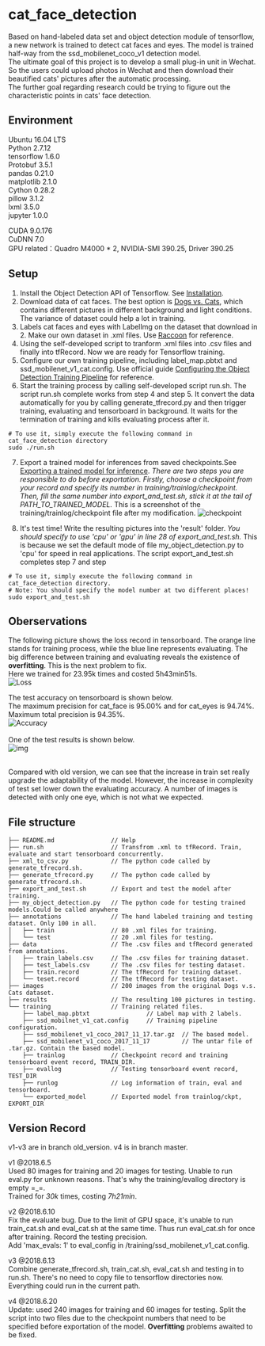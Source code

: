# cat_face_detection
Based on hand-labeled data set and object detection module of tensorflow, a new network is trained to detect cat faces and eyes. The model is trained half-way from
the ssd_mobilenet_coco_v1 detection model. <br>
The ultimate goal of this project is to develop a small plug-in unit in Wechat. So the users could upload photos in Wechat and then download their beautified cats'
pictures after the automatic processing. <br>
The further goal regarding research could be trying to figure out the characteristic points in cats' face detection.

## Environment
Ubuntu 16.04 LTS <br>
Python 2.7.12 <br>
tensorflow 1.6.0 <br>
Protobuf 3.5.1 <br>
pandas 0.21.0 <br>
matplotlib 2.1.0 <br>
Cython 0.28.2 <br>
pillow 3.1.2 <br>
lxml 3.5.0 <br>
jupyter 1.0.0 <br>

CUDA 9.0.176 <br>
CuDNN 7.0 <br>
GPU related：Quadro M4000 * 2, NVIDIA-SMI 390.25, Driver 390.25

## Setup
1. Install the Object Detection API of Tensorflow. See [Installation](https://github.com/tensorflow/models/blob/master/research/object_detection/g3doc/installation.md).  
2. Download data of cat faces. The best option is [Dogs vs. Cats](https://www.kaggle.com/c/dogs-vs-cats), which contains different pictures in different background and light conditions. The variance of dataset could help a lot in training.
3. Labels cat faces and eyes with LabelImg on the dataset that download in 2. Make our own dataset in .xml files. Use [Raccoon](https://towardsdatascience.com/how-to-train-your-own-object-detector-with-tensorflows-object-detector-api-bec72ecfe1d9) for reference.  
4. Using the self-developed script to tranform .xml files into .csv files and finally into tfRecord. Now we are ready for Tensorflow training.
5. Configure our own training pipeline, including label_map.pbtxt and ssd_mobilenet_v1_cat.config. Use official guide [Configuring the Object Detection Training Pipeline](https://github.com/tensorflow/models/blob/master/research/object_detection/g3doc/configuring_jobs.md) for reference.  
6. Start the training process by calling self-developed script run.sh. The script run.sh complete works from step 4 and step 5. It convert the data automatically for you by calling generate_tfrecord.py and then trigger training, evaluating and tensorboard in background. It waits for the termination of
training and kills evaluating process after it.
```
# To use it, simply execute the following command in cat_face_detection directory
sudo ./run.sh
```

7. Export a trained model for inferences from saved checkpoints.See [Exporting a trained model for inference](https://github.com/tensorflow/models/blob/master/research/object_detection/g3doc/exporting_models.md). *There are two steps you are responsible to do before exportation. Firstly, choose a checkpoint from your record and specify its number in training/trainlog/checkpoint. Then, fill the same number into export_and_test.sh, stick it at the tail of PATH_TO_TRAINED_MODEL.*
This is a screenshot of the training/trainlog/checkpoint file after my modification.
![checkpoint](https://github.com/Orienfish/cat_face_detection/blob/master/pic/checkpoint.png)

8. It's test time! Write the resulting pictures into the 'result' folder. *You should specify to use 'cpu' or 'gpu' in line 28 of export_and_test.sh.* This is because we set the default mode of file my_object_detection.py to 'cpu' for speed in real applications. The script export_and_test.sh completes step 7 and step 
```
# To use it, simply execute the following command in cat_face_detection directory.
# Note: You should specify the model number at two different places!
sudo export_and_test.sh
```


## Oberservations
The following picture shows the loss record in tensorboard. The orange line stands for training process, while the blue line represents evaluating.
The big difference between training and evaluating reveals the existence of **overfitting**. This is the next problem to fix. <br>
Here we trained for 23.95k times and costed 5h43min51s. <br>
![Loss](https://github.com/Orienfish/cat_face_detection/blob/master/pic/losses.png) <br>

The test accuracy on tensorboard is shown below. <br>
The maximum precision for cat_face is 95.00% and for cat_eyes is 94.74%. Maximum total precision is 94.35%. <br>
![Accuracy](https://github.com/Orienfish/cat_face_detection/blob/master/pic/accuracy.png) <br><br>
One of the test results is shown below. <br>
![img](https://github.com/Orienfish/cat_face_detection/blob/master/results/cat.1.jpg) <br><br>

Compared with old version, we can see that the increase in train set really upgrade the adaptability of the model. However, the increase in complexity of 
test set lower down the evaluating accuracy. A number of images is detected with only one eye, which is not what we expected.

## File structure
```
├── README.md                // Help
├── run.sh     				 // Transfrom .xml to tfRecord. Train, evaluate and start tensorboard concurrently.
├── xml_to_csv.py            // The python code called by generate_tfrecord.sh.
├── generate_tfrecord.py     // The python code called by generate_tfrecord.sh.
├── export_and_test.sh       // Export and test the model after training.
├── my_object_detection.py   // The python code for testing trained models.Could be called anywhere
├── annotations              // The hand labeled training and testing dataset. Only 100 in all.
│   ├── train                // 80 .xml files for training.
│   └── test                 // 20 .xml files for testing.
├── data                     // The .csv files and tfRecord generated from annotations.
│   ├── train_labels.csv     // The .csv files for training dataset.
│   ├── test_labels.csv      // The .csv files for testing dataset.
│   ├── train.record         // The tfRecord for training dataset.
│   └── teset.record         // The tfRecord for testing dataset.
├── images                   // 200 images from the original Dogs v.s. Cats dataset.
├── results                  // The resulting 100 pictures in testing.
└── training                 // Training related files.
    ├── label_map.pbtxt                // Label map with 2 labels.
    ├── ssd_mobilnet_v1_cat.config     // Training pipeline configuration.
    ├── ssd_mobilenet_v1_coco_2017_11_17.tar.gz  // The based model.
    ├── ssd_mobilenet_v1_coco_2017_11_17         // The untar file of .tar.gz. Contain the based model.
    ├── trainlog             // Checkpoint record and training tensorboard event record, TRAIN_DIR.
    ├── evallog              // Testing tensorboard event record, TEST_DIR
    ├── runlog               // Log information of train, eval and tensorboard.
    └── exported_model       // Exported model from trainlog/ckpt, EXPORT_DIR
```

## Version Record
v1-v3 are in branch old_version. v4 is in branch master.

v1 @2018.6.5 <br>
Used 80 images for training and 20 images for testing.
Unable to run eval.py for unknown reasons. That's why the training/evallog directory is empty =_=. <br>
Trained for *30k* times, costing *7h21min*. <br>

v2 @2018.6.10 <br>
Fix the evaluate bug. Due to the limit of GPU space, it's unable to run train_cat.sh and eval_cat.sh at the same time.
Thus run eval_cat.sh for once after training. Record the testing precision. <br>
Add 'max_evals: 1' to eval_config in /training/ssd_mobilenet_v1_cat.config. <br>

v3 @2018.6.13 <br>
Combine generate_tfrecord.sh, train_cat.sh, eval_cat.sh and testing in to run.sh.
There's no need to copy file to tensorflow directories now. Everything could run in the current path. <br>

v4 @2018.6.20 <br>
Update: used 240 images for training and 60 images for testing.
Split the script into two files due to the checkpoint numbers that need to be specified before exportation of the model.
**Overfitting** problems awaited to be fixed. <vr>